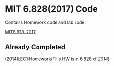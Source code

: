 # MIT 6.828(2017) Code

Contains Homework code and lab code.

[MIT6.828-2017](https://pdos.csail.mit.edu/6.828/2017/schedule.html)
## Already Completed
(2014)LEC1:Homework(This HW is in 6.828 of *2014*)
